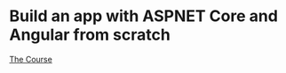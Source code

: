 # Build an app with ASPNET Core and Angular from scratch

[The Course](https://www.udemy.com/share/1000awBEYceF5RRng=/)
